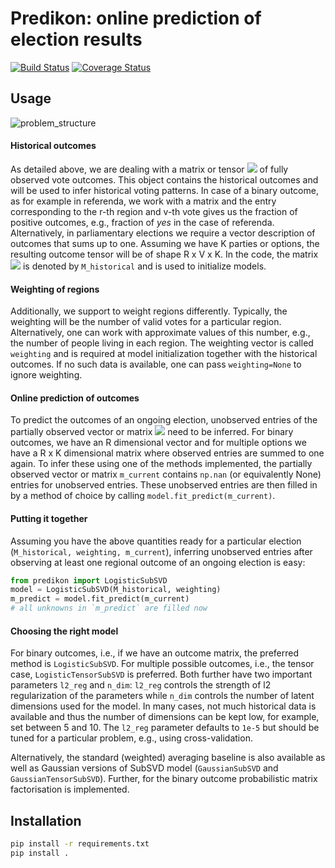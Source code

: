# Predikon: online prediction of election results
[![Build Status](https://travis-ci.com/indy-lab/predikon.svg?branch=master)](https://travis-ci.com/indy-lab/predikon)
[![Coverage Status](https://coveralls.io/repos/github/indy-lab/predikon/badge.svg?branch=master)](https://coveralls.io/github/indy-lab/predikon?branch=master)

## Usage

![problem_structure](https://user-images.githubusercontent.com/7715036/86534364-346d1980-bed8-11ea-8956-439354c87285.png)


#### Historical outcomes
As detailed above, we are dealing with a matrix or tensor
<img src="https://render.githubusercontent.com/render/math?math=Y_V">
of fully observed vote outcomes.
This object contains the historical outcomes and will be used to infer historical
voting patterns.
In case of a binary outcome, as for example in referenda,
we work with a matrix and the entry corresponding to the
r-th region and v-th vote gives us the fraction of positive outcomes, e.g., fraction of _yes_ in the
case of referenda.
Alternatively, in parliamentary elections we require a vector
description of outcomes that sums up to one.
Assuming we have K parties or options, the resulting outcome
tensor will be of shape R x V x K.
In the code, the matrix
<img src="https://render.githubusercontent.com/render/math?math=Y_V">
is denoted by `M_historical` and is used to initialize models.

#### Weighting of regions
Additionally, we support to weight regions differently.
Typically, the weighting will be the number of valid votes for a particular region.
Alternatively, one can work with approximate values of this number, e.g., the number of people
living in each region.
The weighting vector is called `weighting` and is required at model initialization together
with the historical outcomes.
If no such data is available, one can pass `weighting=None` to ignore weighting.


#### Online prediction of outcomes
To predict the outcomes of an ongoing election, unobserved entries of the
partially observed vector or matrix
<img src="https://render.githubusercontent.com/render/math?math=y_{V+1}">
need to be inferred.
For binary outcomes, we have an R dimensional vector and for multiple options we have a R x K
dimensional matrix where observed entries are summed to one again.
To infer these using one of the methods implemented, the partially observed vector or matrix
`m_current` contains `np.nan` (or equivalently None) entries for unobserved entries.
These unobserved entries are then filled in by a method of choice by calling
`model.fit_predict(m_current)`.

#### Putting it together
Assuming you have the above quantities ready for a particular election (`M_historical, weighting, m_current`),
inferring unobserved entries after observing at least one regional outcome of an ongoing election is
easy:
```python
from predikon import LogisticSubSVD
model = LogisticSubSVD(M_historical, weighting)
m_predict = model.fit_predict(m_current)
# all unknowns in `m_predict` are filled now
```

#### Choosing the right model
For binary outcomes, i.e., if we have an outcome matrix, the preferred method is `LogisticSubSVD`.
For multiple possible outcomes, i.e., the tensor case, `LogisticTensorSubSVD` is preferred.
Both further have two important parameters `l2_reg` and `n_dim`:
`l2_reg` controls the strength of l2 regularization of the parameters while
`n_dim` controls the number of latent dimensions used for the model.
In many cases, not much historical data is available and thus the number of dimensions
can be kept low, for example, set between 5 and 10.
The `l2_reg` parameter defaults to `1e-5` but should be tuned for a particular problem, e.g.,
using cross-validation.

Alternatively, the standard (weighted) averaging baseline is also available as well as
Gaussian versions of SubSVD model (`GaussianSubSVD` and `GaussianTensorSubSVD`).
Further, for the binary outcome probabilistic matrix factorisation is implemented.


## Installation

```bash
pip install -r requirements.txt
pip install .
```

